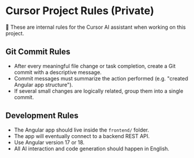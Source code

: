 # Cursor Project Rules (Private)

🧠 These are internal rules for the Cursor AI assistant when working on this project.

## Git Commit Rules

- After every meaningful file change or task completion, create a Git commit with a descriptive message.
- Commit messages must summarize the action performed (e.g. "created Angular app structure").
- If several small changes are logically related, group them into a single commit.

## Development Rules

- The Angular app should live inside the `frontend/` folder.
- The app will eventually connect to a backend REST API.
- Use Angular version 17 or 18.
- All AI interaction and code generation should happen in English.
